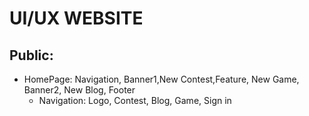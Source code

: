 # UI/UX WEBSITE

## Public:

- HomePage: Navigation, Banner1,New Contest,Feature,  New Game,  Banner2, New Blog, Footer
  - Navigation: Logo, Contest, Blog, Game, Sign in
